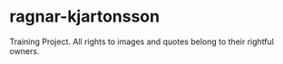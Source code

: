 # ragnar-kjartonsson

Training Project. 
All rights to images and quotes belong to their rightful owners.
